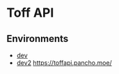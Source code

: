 # Toff API

## Environments
- [dev](https://toffapi-dev.azurewebsites.net/)
- [dev2](https://toffapi.pancho.moe/)
https://toffapi.pancho.moe/
